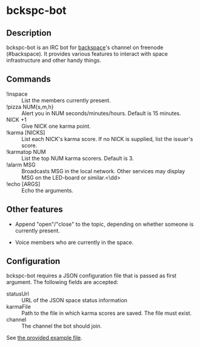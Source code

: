 # bckspc-bot

## Description

bckspc-bot is an IRC bot for [backspace][1]'s channel on freenode (#backspace).
It provides various features to interact with space infrastructure and other
handy things.

## Commands

<dl>
  <dt>!inspace</dt>
  <dd>List the members currently present.</dd>

  <dt>!pizza NUM{s,m,h}</dt>
  <dd>Alert you in NUM seconds/minutes/hours. Default is 15 minutes.</dd>

  <dt>NICK +1</dt>
  <dd>Give NICK one karma point.</dd>

  <dt>!karma [NICKS]</dt>
  <dd>List each NICK's karma score.
      If no NICK is supplied, list the issuer's score.</dd>

  <dt>!karmatop NUM</dt>
  <dd>List the top NUM karma scorers. Default is 3.</dd>

  <dt>!alarm MSG</dt>
  <dd>Broadcasts MSG in the local network.
      Other services may display MSG on the LED-board or similar.<\dd>

  <dt>!echo [ARGS]</dt>
  <dd>Echo the arguments.</dd>
</dl>

## Other features

* Append "open"/"close" to the topic, depending on whether someone is currently
  present.

* Voice members who are currently in the space.

## Configuration

bckspc-bot requires a JSON configuration file that is passed as first argument.
The following fields are accepted:

<dl>
  <dt>statusUrl</dt>
  <dd>URL of the JSON space status information</dd>

  <dt>karmaFile</dt>
  <dd>Path to the file in which karma scores are saved.
      The file must exist.</dd>

  <dt>channel</dt>
  <dd>The channel the bot should join.</dd>
</dl>

See [the provided example file](cfg.json).


[1]: http://www.hackerspace-bamberg.de/Hauptseite
